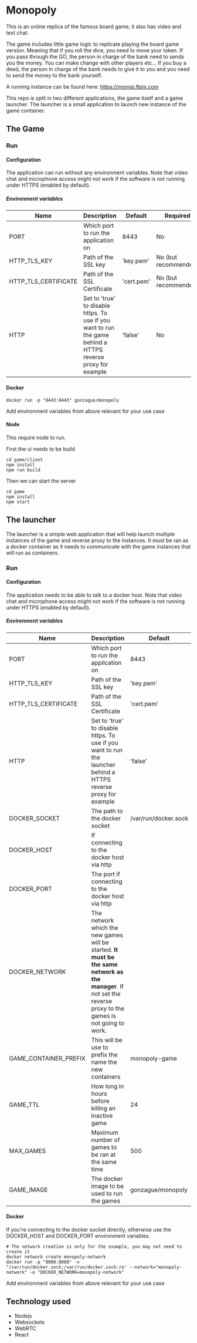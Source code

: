 # Monopoly
This is an online replica of the famous board game, it also has video and text chat.

The game includes little game logic to replicate playing the board game version. Meaning that if you roll the dice, you need to move your token. If you pass through the GO, the person in charge of the bank need to sends you the money.
You can make change with other players etc... If you buy a deed, the person in charge of the bank needs to give it to you and you need to send the money to the bank yourself.

A running instance can be found here: https://monop.ftpix.com

This repo is split in two different applications, the game itself and a game launcher. The launcher is a small application to launch new instance of the game container. 

## The Game


### Run

#### Configuration
The application can run without any environment variables.
Note that video chat and microphone access might not work if the software is not running under HTTPS (enabled by default).

##### Environment variables

| Name | Description | Default | Required |
| ---- | -------| ---- | ---- |
| PORT | Which port to run the application on | 8443 | No |
| HTTP_TLS_KEY | Path of the SSL  key | 'key.pem' | No (but recommended) |
| HTTP_TLS_CERTIFICATE | Path of the SSL Certificate | 'cert.pem' | No (but recommended) |
| HTTP | Set to 'true' to disable https. To use if you want to run the game behind a HTTPS reverse proxy for example | 'false' | No |

#### Docker

```
docker run -p "8443:8443" gonzague/monopoly
```
Add environment variables from above relevant for your use case

#### Node
This require node to run.

First the ui needs to be build
```
cd game/client
npm install
npm run build
```
Then we can start the server
```
cd game
npm install
npm start
```

## The launcher
The launcher is a simple web application that will help launch multiple instances of the game and reverse proxy to the instances. It must be ran as a docker container as it needs to communicate with the game instances that will run as containers.

### Run

#### Configuration
The application needs to be able to talk to a docker host.
Note that video chat and microphone access might not work if the software is not running under HTTPS (enabled by default).

##### Environment variables


| Name | Description | Default | Required |
| ---- | -------| ---- | ---- |
| PORT | Which port to run the application on | 8443 | No |
| HTTP_TLS_KEY | Path of the SSL  key | 'key.pem' | No (but recommended) |
| HTTP_TLS_CERTIFICATE | Path of the SSL Certificate | 'cert.pem' | No (but recommended) |
| HTTP | Set to 'true' to disable https. To use if you want to run the launcher behind a HTTPS reverse proxy for example | 'false' | No |
| DOCKER_SOCKET | The path to the docker socket | /var/run/docker.sock | No |
| DOCKER_HOST | If connecting to the docker host via http | | No |
| DOCKER_PORT | The port if connecting to the docker host via http | | No |
| DOCKER_NETWORK| The network which the new games will be started. **It must be the same network as the manager**. If not set the reverse proxy to the games is not going to work. | | **YES** |
| GAME_CONTAINER_PREFIX | This will be use to prefix the  name the new containers | monopoly-game | No |
| GAME_TTL | How long in hours before killing an inactive game | 24 | No |
| MAX_GAMES | Maximum number of games to be ran at the same time | 500 | No |
| GAME_IMAGE | The docker image to be used to run the games | gonzague/monopoly | No |

#### Docker
If you're connecting to the docker socket directly, otherwise use the DOCKER_HOST and DOCKER_PORT environment variables.
```
# The network creation is only for the example, you may not need to create it
docker network create monopoly-network
docker run -p "8080:8080" -v "/var/run/docker.sock:/var/run/docker.sock:ro' --network="monopoly-network" -e "DOCKER_NETWORK=monopoly-network"
```
Add environment variables from above relevant for your use case

## Technology used

- Nodejs
- Websockets
- WebRTC
- React
